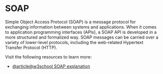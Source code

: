 # SOAP

Simple Object Access Protocol (SOAP) is a message protocol for exchanging information between systems and applications. When it comes to application programming interfaces (APIs), a SOAP API is developed in a more structured and formalized way. SOAP messages can be carried over a variety of lower-level protocols, including the web-related Hypertext Transfer Protocol (HTTP).

Visit the following resources to learn more:

- [@article@w3school SOAP explanation](https://www.w3schools.com/xml/xml_soap.asp)
